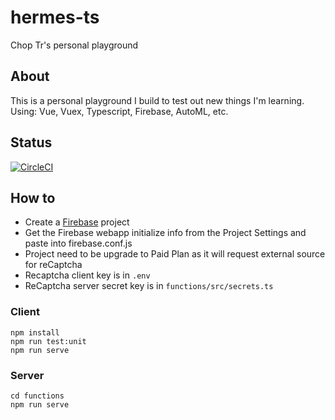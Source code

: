 # hermes-ts

Chop Tr's personal playground

## About

This is a personal playground I build to test out new things I'm learning.
Using: Vue, Vuex, Typescript, Firebase, AutoML, etc.

## Status

[![CircleCI](https://circleci.com/gh/trchopan/hermes-ts.svg?style=svg)](https://circleci.com/gh/trchopan/hermes-ts)

## How to

- Create a [Firebase](https://console.firebase.google.com) project
- Get the Firebase webapp initialize info from the Project Settings and paste into firebase.conf.js
- Project need to be upgrade to Paid Plan as it will request external source for reCaptcha
- Recaptcha client key is in `.env`
- ReCaptcha server secret key is in `functions/src/secrets.ts`

### Client
```
npm install
npm run test:unit
npm run serve
```
### Server
```
cd functions
npm run serve
```